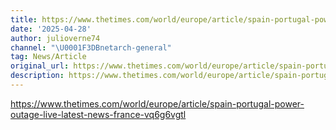 ```yaml
---
title: https://www.thetimes.com/world/europe/article/spain-portugal-power-outage-live-latest-news-france-vq6g6vgtl
date: '2025-04-28'
author: julioverne74
channel: "\U0001F3DBnetarch-general"
tag: News/Article
original_url: https://www.thetimes.com/world/europe/article/spain-portugal-power-outage-live-latest-news-france-vq6g6vgtl
description: https://www.thetimes.com/world/europe/article/spain-portugal-power-outage-live-latest-news-france-vq6g6vgtl
---
```


https://www.thetimes.com/world/europe/article/spain-portugal-power-outage-live-latest-news-france-vq6g6vgtl